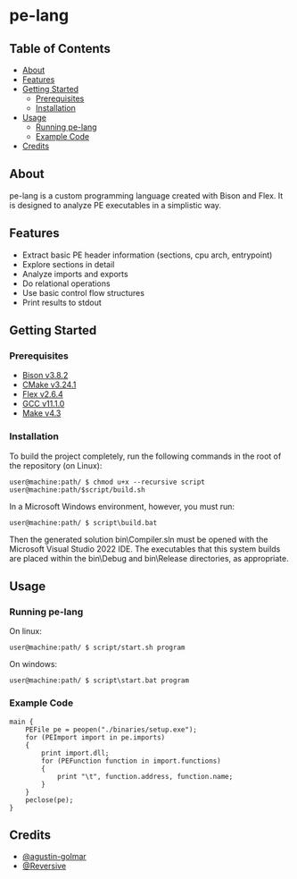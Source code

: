# pe-lang

## Table of Contents

- [About](#about)
- [Features](#features)
- [Getting Started](#getting-started)
  - [Prerequisites](#prerequisites)
  - [Installation](#installation)
- [Usage](#usage)
  - [Running pe-lang](#running-pe-lang)
  - [Example Code](#example-code)
- [Credits](#credits)

## About

pe-lang is a custom programming language created with Bison and Flex. It is designed to analyze PE executables in a simplistic way.

## Features

- Extract basic PE header information (sections, cpu arch, entrypoint)
- Explore sections in detail
- Analyze imports and exports
- Do relational operations
- Use basic control flow structures
- Print results to stdout

## Getting Started

### Prerequisites

* [Bison v3.8.2](https://www.gnu.org/software/bison/)
* [CMake v3.24.1](https://cmake.org/)
* [Flex v2.6.4](https://github.com/westes/flex)
* [GCC v11.1.0](https://gcc.gnu.org/)
* [Make v4.3](https://www.gnu.org/software/make/)

### Installation

To build the project completely, run the following commands in the root of the repository (on Linux):
```
user@machine:path/ $ chmod u+x --recursive script
user@machine:path/$script/build.sh
```
In a Microsoft Windows environment, however, you must run:
```
user@machine:path/ $ script\build.bat
```
Then the generated solution bin\Compiler.sln must be opened with the Microsoft Visual Studio 2022 IDE. The executables that this system builds are placed within the bin\Debug and bin\Release directories, as appropriate.

## Usage
### Running pe-lang
On linux:
```
user@machine:path/ $ script/start.sh program
```
On windows:
```
user@machine:path/ $ script\start.bat program
```
### Example Code
```
main {
    PEFile pe = peopen("./binaries/setup.exe");
    for (PEImport import in pe.imports)
    {
        print import.dll;
        for (PEFunction function in import.functions)
        {
            print "\t", function.address, function.name;
        }
    }
    peclose(pe);
}
```

## Credits
- [@agustin-golmar](https://github.com/agustin-golmar/)
- [@Reversive](https://github.com/Reversive)
